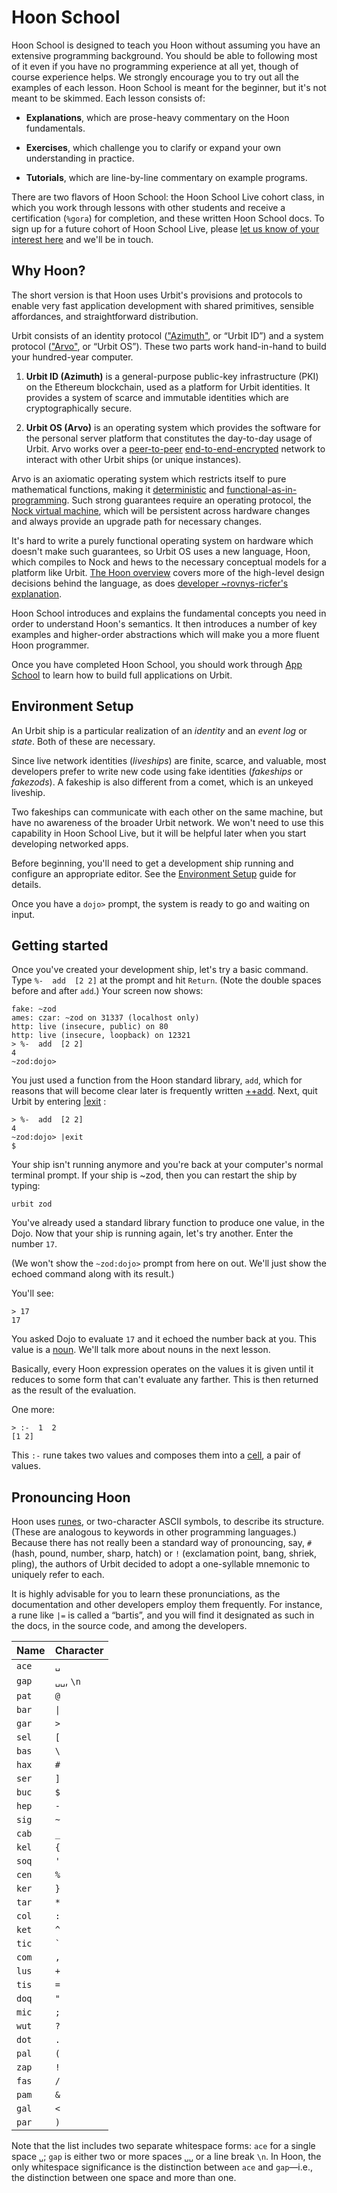 # Hoon School

Hoon School is designed to teach you Hoon without assuming you have an extensive programming background.  You should be able to following most of it even if you have no programming experience at all yet, though of course experience helps.  We strongly encourage you to try out all the examples of each lesson.  Hoon School is meant for the beginner, but it's not meant to be skimmed.  Each lesson consists of:

- **Explanations**, which are prose-heavy commentary on the Hoon fundamentals.

- **Exercises**, which challenge you to clarify or expand your own understanding in practice.

- **Tutorials**, which are line-by-line commentary on example programs.

There are two flavors of Hoon School:  the Hoon School Live cohort class, in which you work through lessons with other students and receive a certification (`%gora`) for completion, and these written Hoon School docs.  To sign up for a future cohort of Hoon School Live, please [let us know of your interest here](urbit-docs/courses) and we'll be in touch.


##  Why Hoon?

The short version is that Hoon uses Urbit's provisions and protocols to enable very fast application development with shared primitives, sensible affordances, and straightforward distribution.

Urbit consists of an identity protocol (["Azimuth"](urbit-docs/glossary/azimuth), or “Urbit ID”) and a system protocol (["Arvo"](urbit-docs/glossary/arvo), or “Urbit OS”). These two parts work hand-in-hand to build your hundred-year computer.

1. **Urbit ID (Azimuth)** is a general-purpose public-key infrastructure (PKI) on the Ethereum blockchain, used as a platform for Urbit identities.  It provides a system of scarce and immutable identities which are cryptographically secure.

2. **Urbit OS (Arvo)** is an operating system which provides the software for the personal server platform that constitutes the day-to-day usage of Urbit.  Arvo works over a [peer-to-peer](https://en.wikipedia.org/wiki/Peer-to-peer) [end-to-end-encrypted](https://en.wikipedia.org/wiki/End-to-end_encryption) network to interact with other Urbit ships (or unique instances).

Arvo is an axiomatic operating system which restricts itself to pure mathematical functions, making it [deterministic](https://en.wikipedia.org/wiki/Deterministic_algorithm) and [functional-as-in-programming](https://en.wikipedia.org/wiki/Functional_programming). Such strong guarantees require an operating protocol, the [Nock virtual machine](urbit-docs/language/nock/reference/definition), which will be persistent across hardware changes and always provide an upgrade path for necessary changes.

It's hard to write a purely functional operating system on hardware which doesn't make such guarantees, so Urbit OS uses a new language, Hoon, which compiles to Nock and hews to the necessary conceptual models for a platform like Urbit.  [The Hoon overview](urbit-docs/language/hoon) covers more of the high-level design decisions behind the language, as does [developer ~rovnys-ricfer's explanation](https://urbit.org/blog/why-hoon/).

Hoon School introduces and explains the fundamental concepts you need in order to understand Hoon's semantics.  It then introduces a number of key examples and higher-order abstractions which will make you a more fluent Hoon programmer.

Once you have completed Hoon School, you should work through [App School](urbit-docs/courses/app-school) to learn how to build full applications on Urbit.

##  Environment Setup

An Urbit ship is a particular realization of an _identity_ and an _event log_ or _state_.  Both of these are necessary.

Since live network identities (_liveships_) are finite, scarce, and valuable, most developers prefer to write new code using fake identities (_fakeships_ or _fakezods_).  A fakeship is also different from a comet, which is an unkeyed liveship.

Two fakeships can communicate with each other on the same machine, but have no awareness of the broader Urbit network.  We won't need to use this capability in Hoon School Live, but it will be helpful later when you start developing networked apps.

Before beginning, you'll need to get a development ship running and configure an appropriate editor.  See the [Environment Setup](urbit-docs/courses/environment) guide for details.

Once you have a `dojo>` prompt, the system is ready to go and waiting on input.

##  Getting started

Once you've created your development ship, let's try a basic command. Type `%-  add  [2 2]` at the prompt and hit `Return`.  (Note the double spaces before and after `add`.)  Your screen now shows:

```hoon
fake: ~zod
ames: czar: ~zod on 31337 (localhost only)
http: live (insecure, public) on 80
http: live (insecure, loopback) on 12321
> %-  add  [2 2]
4
~zod:dojo>
```

You just used a function from the Hoon standard library, `add`, which for reasons that will become clear later is frequently written [++add](urbit-docs/language/hoon/reference/stdlib/1a#add). Next, quit Urbit by entering [|exit](urbit-docs/manual/os/dojo-tools#exit) :

```hoon
> %-  add  [2 2]
4
~zod:dojo> |exit
$
```

Your ship isn't running anymore and you're back at your computer's normal terminal prompt.  If your ship is ~zod, then you can restart the ship by typing:

```hoon
urbit zod
```

You've already used a standard library function to produce one value, in the Dojo. Now that your ship is running again, let's try another. Enter the number `17`.

(We won't show the `~zod:dojo>` prompt from here on out.  We'll just show the echoed command along with its result.)

You'll see:

```hoon
> 17
17
```

You asked Dojo to evaluate `17` and it echoed the number back at you. This value is a [noun](urbit-docs/glossary/noun). We'll talk more about nouns in the next lesson.

Basically, every Hoon expression operates on the values it is given until it reduces to some form that can't evaluate any farther.  This is then returned as the result of the evaluation.

One more:

```hoon
> :-  1  2
[1 2]
```

This `:-` rune takes two values and composes them into a [cell](urbit-docs/glossary/cell), a pair of values.


##  Pronouncing Hoon

Hoon uses [runes](urbit-docs/glossary/rune), or two-character ASCII symbols, to describe its structure.  (These are analogous to keywords in other programming languages.)  Because there has not really been a standard way of pronouncing, say, `#` (hash, pound, number, sharp, hatch) or `!` (exclamation point, bang, shriek, pling), the authors of Urbit decided to adopt a one-syllable mnemonic to uniquely refer to each.

It is highly advisable for you to learn these pronunciations, as the documentation and other developers employ them frequently.  For instance, a rune like `|=` is called a “bartis”, and you will find it designated as such in the docs, in the source code, and among the developers.

| Name  | Character  |
|-------|------------|
| `ace` | `␣`        |
| `gap` | `␣␣`, `\n` |
| `pat` | `@`        |
| `bar` | `\|`        |
| `gar` | `>`        |
| `sel` | `[`        |
| `bas` | `\`        |
| `hax` | `#`        |
| `ser` | `]`        |
| `buc` | `$`        |
| `hep` | `-`        |
| `sig` | `~`        |
| `cab` | `_`        |
| `kel` | `{`        |
| `soq` | `'`        |
| `cen` | `%`        |
| `ker` | `}`        |
| `tar` | `*`        |
| `col` | `:`        |
| `ket` | `^`        |
| `tic` | `` ` ``    |
| `com` | `,`        |
| `lus` | `+`        |
| `tis` | `=`        |
| `doq` | `"`        |
| `mic` | `;`        |
| `wut` | `?`        |
| `dot` | `.`        |
| `pal` | `(`        |
| `zap` | `!`        |
| `fas` | `/`        |
| `pam` | `&`        |
| `gal` | `<`        |
| `par` | `)`        |

Note that the list includes two separate whitespace forms: `ace` for a single space `␣`; `gap` is either two or more spaces `␣␣` or a line break `\n`.  In Hoon, the only whitespace significance is the distinction between `ace` and `gap`—i.e., the distinction between one space and more than one.
